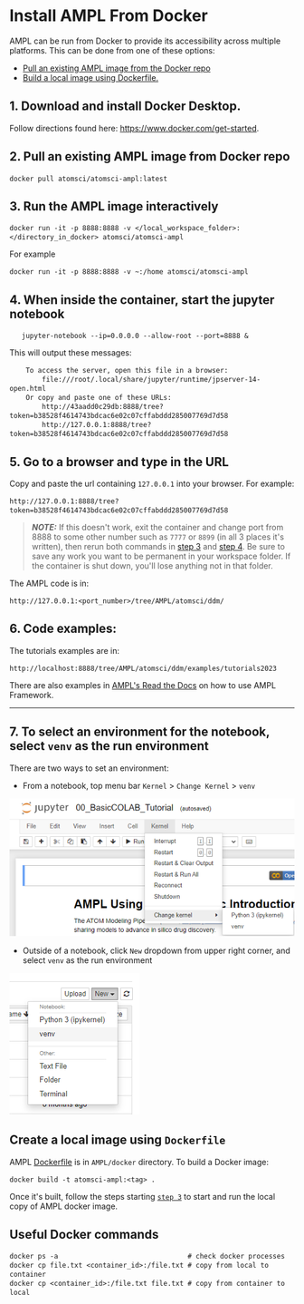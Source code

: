 # Install AMPL From Docker

AMPL can be run from Docker to provide its accessibility across multiple platforms. This can be done from one of these options:

* [Pull an existing AMPL image from the Docker repo](#2-pull-an-existing-ampl-image-from-docker-repo)
* [Build a local image using Dockerfile.](#create-a-local-image-using-dockerfile)

## 1. Download and install Docker Desktop.

Follow directions found here: https://www.docker.com/get-started.


## 2. Pull an existing AMPL image from Docker repo

```
docker pull atomsci/atomsci-ampl:latest
```

## 3. Run the AMPL image interactively

```
docker run -it -p 8888:8888 -v </local_workspace_folder>:</directory_in_docker> atomsci/atomsci-ampl
```
For example
```
docker run -it -p 8888:8888 -v ~:/home atomsci/atomsci-ampl
```

## 4. When inside the container, start the jupyter notebook

```
   jupyter-notebook --ip=0.0.0.0 --allow-root --port=8888 &
```

This will output these messages:

```
    To access the server, open this file in a browser:
        file:///root/.local/share/jupyter/runtime/jpserver-14-open.html
    Or copy and paste one of these URLs:
        http://43aadd0c29db:8888/tree?token=b38528f4614743bdcac6e02c07cffabddd285007769d7d58
        http://127.0.0.1:8888/tree?token=b38528f4614743bdcac6e02c07cffabddd285007769d7d58
```

## 5. Go to a browser and type in the URL

Copy and paste the url containing `127.0.0.1` into your browser. For example:

```
http://127.0.0.1:8888/tree?token=b38528f4614743bdcac6e02c07cffabddd285007769d7d58
```

> **_NOTE:_** If this doesn't work, exit the container and change port from 8888 to some other number such as `7777` or `8899` (in all 3 places it's written), then rerun both commands in [step 3](#3-run-the-ampl-image-interactively) and [step 4](#4-when-inside-the-container-start-the-jupyter-notebook).  Be sure to save any work you want to be permanent in your workspace folder. If the container is shut down, you'll lose anything not in that folder.  

The AMPL code is in:

```
http://127.0.0.1:<port_number>/tree/AMPL/atomsci/ddm/
```

## 6. Code examples:

The tutorials examples are in:

```
http://localhost:8888/tree/AMPL/atomsci/ddm/examples/tutorials2023
```

There are also examples in [AMPL's Read the Docs](https://ampl.readthedocs.io/en/latest/) on how to use AMPL Framework.

---

## 7. To select an environment for the notebook, select `venv` as the run environment

There are two ways to set an environment:

* From a notebook, top menu bar `Kernel` > `Change Kernel` > `venv`

![Select an environment from a notebook](../../docs/source/_static/img/01_install_from_docker_files/docker_notebook_env2.png)

* Outside of a notebook, click `New` dropdown from upper right corner, and select `venv` as the run environment

![Select an environment outside of a notebook](../../docs/source/_static/img/01_install_from_docker_files/docker_notebook_env1.png)



## Create a local image using `Dockerfile`

AMPL [Dockerfile](../../../../docker/Dockerfile) is in `AMPL/docker` directory. To build a Docker image:

```
docker build -t atomsci-ampl:<tag> .
```

Once it's built, follow the steps starting [`step 3`](#3-run-the-ampl-image-interactively) to start and run the local copy of AMPL docker image.

## Useful Docker commands

```
docker ps -a                                # check docker processes
docker cp file.txt <container_id>:/file.txt # copy from local to container
docker cp <container_id>:/file.txt file.txt # copy from container to local
```
